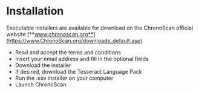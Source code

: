 # Installation

Executable installers are available for download on the ChronoScan official website [**www.chronoscan.org**](https://www.ChronoScan.org/downloads_default.asp)

* Read and accept the terms and conditions
* Insert your email address and fill in the optional fields
* Download the installer
* If desired, download the Tesseract Language Pack
* Run the .exe installer on your computer
* Launch ChronoScan

